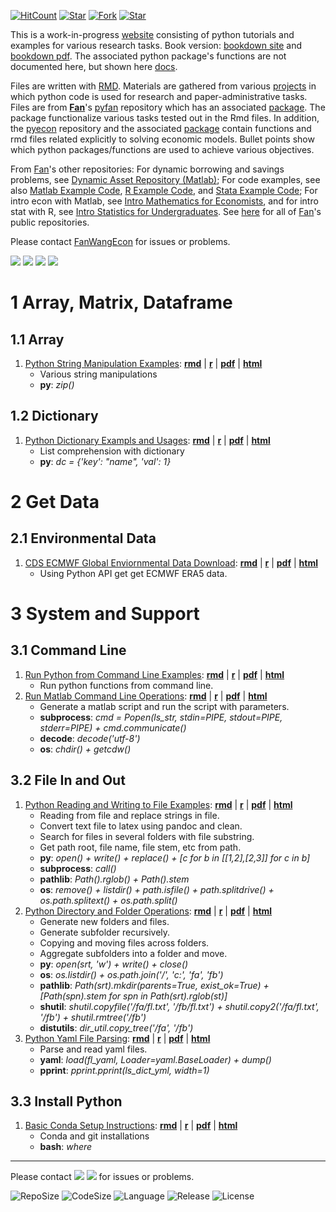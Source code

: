 [![HitCount](http://hits.dwyl.io/fanwangecon/pyfan.svg)](https://github.com/FanWangEcon/pyfan)  [![Star](https://img.shields.io/github/stars/fanwangecon/pyfan?style=social)](https://github.com/FanWangEcon/pyfan/stargazers) [![Fork](https://img.shields.io/github/forks/fanwangecon/pyfan?style=social)](https://github.com/FanWangEcon/pyfan/network/members) [![Star](https://img.shields.io/github/watchers/fanwangecon/pyfan?style=social)](https://github.com/FanWangEcon/pyfan/watchers)

This is a work-in-progress [website](https://fanwangecon.github.io/pyfan/) consisting of python tutorials and examples for various research tasks. Book version: [bookdown site](https://fanwangecon.github.io/pyfan/bookdown) and [bookdown pdf](https://fanwangecon.github.io/pyfan/bookdown/A-Collection-of-Python-Examples.pdf). The associated python package's functions are not documented here, but shown here [docs](https://pyfan.readthedocs.io/en/latest/autoapi/pyfan/index.html#module-pyfan).

Files are written with [RMD](https://rmarkdown.rstudio.com/). Materials are gathered from various [projects](https://fanwangecon.github.io/research) in which python code is used for research and paper-administrative tasks. Files are from [**Fan**](https://fanwangecon.github.io/)'s [pyfan](https://github.com/FanWangEcon/pyfan) repository which has an associated [package](https://pypi.org/project/pyfan/). The package functionalize various tasks tested out in the Rmd files. In addition, the [pyecon](https://github.com/FanWangEcon/pyecon) repository and the associated [package](https://pypi.org/project/pyecon/) contain functions and rmd files related explicitly to solving economic models. Bullet points show which python packages/functions are used to achieve various objectives.

From [Fan](https://fanwangecon.github.io/)'s other repositories: For dynamic borrowing and savings problems, see [Dynamic Asset Repository (Matlab)](https://fanwangecon.github.io/CodeDynaAsset/); For code examples, see also [Matlab Example Code](https://fanwangecon.github.io/M4Econ/),  [R Example Code](https://fanwangecon.github.io/R4Econ/), and [Stata Example Code](https://fanwangecon.github.io/Stata4Econ/); For intro econ with Matlab, see [Intro Mathematics for Economists](https://fanwangecon.github.io/Math4Econ/), and for intro stat with R, see [Intro Statistics for Undergraduates](https://fanwangecon.github.io/Stat4Econ/). See [here](https://github.com/FanWangEcon) for all of [Fan](https://fanwangecon.github.io/)'s public repositories.

Please contact [FanWangEcon](https://fanwangecon.github.io/) for issues or problems.

[![](https://img.shields.io/github/last-commit/fanwangecon/pyfan)](https://github.com/FanWangEcon/pyfan/commits/master) [![](https://img.shields.io/github/commit-activity/m/fanwangecon/pyfan)](https://github.com/FanWangEcon/pyfan/graphs/commit-activity) [![](https://img.shields.io/github/issues/fanwangecon/pyfan)](https://github.com/FanWangEcon/pyfan/issues) [![](https://img.shields.io/github/issues-pr/fanwangecon/pyfan)](https://github.com/FanWangEcon/pyfan/pulls)

# 1  Array, Matrix, Dataframe

## 1.1  Array

1. [Python String Manipulation Examples](https://fanwangecon.github.io/pyfan/vig/amto/array/htmlpdfr/fp_ary_string.html): [**rmd**](https://github.com/FanWangEcon/pyfan/blob/master/vig/amto/array//fp_ary_string.Rmd) \| [**r**](https://github.com/FanWangEcon/pyfan/blob/master/vig/amto/array/htmlpdfr/fp_ary_string.R) \| [**pdf**](https://github.com/FanWangEcon/pyfan/blob/master/vig/amto/array/htmlpdfr/fp_ary_string.pdf) \| [**html**](https://fanwangecon.github.io/pyfan/vig/amto/array/htmlpdfr/fp_ary_string.html)
	+ Various string manipulations
	+ **py**: *zip()*

## 1.2  Dictionary

1. [Python Dictionary Exampls and Usages](https://fanwangecon.github.io/pyfan/vig/amto/dict/htmlpdfr/fp_dict.html): [**rmd**](https://github.com/FanWangEcon/pyfan/blob/master/vig/amto/dict//fp_dict.Rmd) \| [**r**](https://github.com/FanWangEcon/pyfan/blob/master/vig/amto/dict/htmlpdfr/fp_dict.R) \| [**pdf**](https://github.com/FanWangEcon/pyfan/blob/master/vig/amto/dict/htmlpdfr/fp_dict.pdf) \| [**html**](https://fanwangecon.github.io/pyfan/vig/amto/dict/htmlpdfr/fp_dict.html)
	+ List comprehension with dictionary
	+ **py**: *dc = {'key': "name", 'val': 1}*

# 2  Get Data

## 2.1  Environmental Data

1. [CDS ECMWF Global Enviornmental Data Download](https://fanwangecon.github.io/pyfan/vig/getdata/envir/htmlpdfr/fs_ecmwf.html): [**rmd**](https://github.com/FanWangEcon/pyfan/blob/master/vig/getdata/envir//fs_ecmwf.Rmd) \| [**r**](https://github.com/FanWangEcon/pyfan/blob/master/vig/getdata/envir/htmlpdfr/fs_ecmwf.R) \| [**pdf**](https://github.com/FanWangEcon/pyfan/blob/master/vig/getdata/envir/htmlpdfr/fs_ecmwf.pdf) \| [**html**](https://fanwangecon.github.io/pyfan/vig/getdata/envir/htmlpdfr/fs_ecmwf.html)
	+ Using Python API get get ECMWF ERA5 data.

# 3  System and Support

## 3.1  Command Line

1. [Run Python from Command Line Examples](https://fanwangecon.github.io/pyfan/vig/support/system/htmlpdfr/fp_command.html): [**rmd**](https://github.com/FanWangEcon/pyfan/blob/master/vig/support/system//fp_command.Rmd) \| [**r**](https://github.com/FanWangEcon/pyfan/blob/master/vig/support/system/htmlpdfr/fp_command.R) \| [**pdf**](https://github.com/FanWangEcon/pyfan/blob/master/vig/support/system/htmlpdfr/fp_command.pdf) \| [**html**](https://fanwangecon.github.io/pyfan/vig/support/system/htmlpdfr/fp_command.html)
	+ Run python functions from command line.
2. [Run Matlab Command Line Operations](https://fanwangecon.github.io/pyfan/vig/support/system/htmlpdfr/fp_matlab.html): [**rmd**](https://github.com/FanWangEcon/pyfan/blob/master/vig/support/system//fp_matlab.Rmd) \| [**r**](https://github.com/FanWangEcon/pyfan/blob/master/vig/support/system/htmlpdfr/fp_matlab.R) \| [**pdf**](https://github.com/FanWangEcon/pyfan/blob/master/vig/support/system/htmlpdfr/fp_matlab.pdf) \| [**html**](https://fanwangecon.github.io/pyfan/vig/support/system/htmlpdfr/fp_matlab.html)
	+ Generate a matlab script and run the script with parameters.
	+ **subprocess**: *cmd = Popen(ls_str, stdin=PIPE, stdout=PIPE, stderr=PIPE) + cmd.communicate()*
	+ **decode**: *decode('utf-8')*
	+ **os**: *chdir() + getcdw()*

## 3.2  File In and Out

1. [Python Reading and Writing to File Examples](https://fanwangecon.github.io/pyfan/vig/support/inout/htmlpdfr/fp_files.html): [**rmd**](https://github.com/FanWangEcon/pyfan/blob/master/vig/support/inout//fp_files.Rmd) \| [**r**](https://github.com/FanWangEcon/pyfan/blob/master/vig/support/inout/htmlpdfr/fp_files.R) \| [**pdf**](https://github.com/FanWangEcon/pyfan/blob/master/vig/support/inout/htmlpdfr/fp_files.pdf) \| [**html**](https://fanwangecon.github.io/pyfan/vig/support/inout/htmlpdfr/fp_files.html)
	+ Reading from file and replace strings in file.
	+ Convert text file to latex using pandoc and clean.
	+ Search for files in several folders with file substring.
	+ Get path root, file name, file stem, etc from path.
	+ **py**: *open() + write() + replace() + [c for b in [[1,2],[2,3]] for c in b]*
	+ **subprocess**: *call()*
	+ **pathlib**: *Path().rglob() + Path().stem*
	+ **os**: *remove() + listdir() + path.isfile() + path.splitdrive() + os.path.splitext() + os.path.split()*
2. [Python Directory and Folder Operations](https://fanwangecon.github.io/pyfan/vig/support/inout/htmlpdfr/fp_folders.html): [**rmd**](https://github.com/FanWangEcon/pyfan/blob/master/vig/support/inout//fp_folders.Rmd) \| [**r**](https://github.com/FanWangEcon/pyfan/blob/master/vig/support/inout/htmlpdfr/fp_folders.R) \| [**pdf**](https://github.com/FanWangEcon/pyfan/blob/master/vig/support/inout/htmlpdfr/fp_folders.pdf) \| [**html**](https://fanwangecon.github.io/pyfan/vig/support/inout/htmlpdfr/fp_folders.html)
	+ Generate new folders and files.
	+ Generate subfolder recursively.
	+ Copying and moving files across folders. 
	+ Aggregate subfolders into a folder and move. 
	+ **py**: *open(srt, 'w') + write() + close()*
	+ **os**: *os.listdir()       + os.path.join('/', 'c:', 'fa', 'fb')*
	+ **pathlib**: *Path(srt).mkdir(parents=True, exist_ok=True) + [Path(spn).stem for spn in Path(srt).rglob(st)]*
	+ **shutil**: *shutil.copyfile('/fa/fl.txt', '/fb/fl.txt') + shutil.copy2('/fa/fl.txt', '/fb') + shutil.rmtree('/fb')*
	+ **distutils**: *dir_util.copy_tree('/fa', '/fb')*
3. [Python Yaml File Parsing](https://fanwangecon.github.io/pyfan/vig/support/inout/htmlpdfr/fp_yaml.html): [**rmd**](https://github.com/FanWangEcon/pyfan/blob/master/vig/support/inout//fp_yaml.Rmd) \| [**r**](https://github.com/FanWangEcon/pyfan/blob/master/vig/support/inout/htmlpdfr/fp_yaml.R) \| [**pdf**](https://github.com/FanWangEcon/pyfan/blob/master/vig/support/inout/htmlpdfr/fp_yaml.pdf) \| [**html**](https://fanwangecon.github.io/pyfan/vig/support/inout/htmlpdfr/fp_yaml.html)
	+ Parse and read yaml files.
	+ **yaml**: *load(fl_yaml, Loader=yaml.BaseLoader)       + dump()*
	+ **pprint**: *pprint.pprint(ls_dict_yml, width=1)*

## 3.3  Install Python

1. [Basic Conda Setup Instructions](https://fanwangecon.github.io/pyfan/vig/support/install/htmlpdfr/fs_install_basics.html): [**rmd**](https://github.com/FanWangEcon/pyfan/blob/master/vig/support/install//fs_install_basics.Rmd) \| [**r**](https://github.com/FanWangEcon/pyfan/blob/master/vig/support/install/htmlpdfr/fs_install_basics.R) \| [**pdf**](https://github.com/FanWangEcon/pyfan/blob/master/vig/support/install/htmlpdfr/fs_install_basics.pdf) \| [**html**](https://fanwangecon.github.io/pyfan/vig/support/install/htmlpdfr/fs_install_basics.html)
	+ Conda and git installations
	+ **bash**: *where*

----
Please contact [![](https://img.shields.io/github/followers/fanwangecon?label=FanWangEcon&style=social)](https://github.com/FanWangEcon) [![](https://img.shields.io/twitter/follow/fanwangecon?label=%20&style=social)](https://twitter.com/fanwangecon) for issues or problems.

![RepoSize](https://img.shields.io/github/repo-size/fanwangecon/R4Econ)
![CodeSize](https://img.shields.io/github/languages/code-size/fanwangecon/R4Econ)
![Language](https://img.shields.io/github/languages/top/fanwangecon/R4Econ)
![Release](https://img.shields.io/github/downloads/fanwangecon/R4Econ/total)
![License](https://img.shields.io/github/license/fanwangecon/R4Econ)

